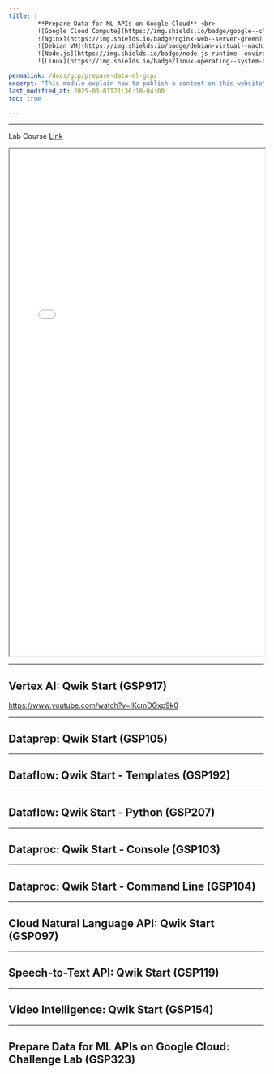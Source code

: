 ```yaml
---
title: | 
        **Prepare Data for ML APIs on Google Cloud** <br>
        ![Google Cloud Compute](https://img.shields.io/badge/google--cloud-compute--engine-blue)
        ![Nginx](https://img.shields.io/badge/nginx-web--server-green)
        ![Debian VM](https://img.shields.io/badge/debian-virtual--machine-red)
        ![Node.js](https://img.shields.io/badge/node.js-runtime--environment-brightgreen)
        ![Linux](https://img.shields.io/badge/linux-operating--system-black)

permalink: /docs/gcp/prepare-data-ml-gcp/
excerpt: "This module explain how to publish a content on this website"
last_modified_at: 2025-03-01T21:36:18-04:00
toc: true

---
```


---

Lab Course [Link](https://www.cloudskillsboost.google/course_templates/631)


<iframe src="/assets/images/gcp/pdf/privacy-safety-ai/1.pdf" width="100%" height="1000px">
</iframe>

---

## **Vertex AI: Qwik Start (GSP917)**

https://www.youtube.com/watch?v=IKcmDGxp9k0

---

## **Dataprep: Qwik Start (GSP105)**

---

## **Dataflow: Qwik Start - Templates (GSP192)**

---

## **Dataflow: Qwik Start - Python (GSP207)**

---

## **Dataproc: Qwik Start - Console (GSP103)**

---

## **Dataproc: Qwik Start - Command Line (GSP104)**

---

## **Cloud Natural Language API: Qwik Start (GSP097)**

---

## **Speech-to-Text API: Qwik Start (GSP119)**

---

## **Video Intelligence: Qwik Start (GSP154)**

---

## **Prepare Data for ML APIs on Google Cloud: Challenge Lab (GSP323)**















<!-- Scroll to Top Button -->
<button onclick="scrollToTop()" id="scrollToTopBtn" title="Go to top">㐃</button>

<style>
  /* Style for the button */
  #scrollToTopBtn {
    display: none; /* Hidden by default */
    position: fixed; /* Fixed/sticky position */
    bottom: 20px; /* Place the button at the bottom of the page */
    right: 20px; /* Place the button 20px from the right */
    z-index: 99; /* Make sure it does not overlap */
    border: none; /* Remove borders */
    outline: none; /* Remove outline */
    background-color: #555; /* Set a background color */
    color: white; /* Text color */
    cursor: pointer; /* Add a mouse pointer on hover */
    padding: 20px; /* Some padding */
    border-radius: 20px; /* Rounded corners */
    font-size: 15px; /* Increase font size */
  }
  #scrollToTopBtn:hover {
    background-color: #111; /* Darker background on hover */
  }
</style>

<script defer>
  // Show the button when scrolling down
  window.onscroll = function() {
    let btn = document.getElementById("scrollToTopBtn");
    if (document.body.scrollTop > 20 || document.documentElement.scrollTop > 20) {
      btn.style.display = "block";
    } else {
      btn.style.display = "none";
    }
  };

  // Scroll to top function
  function scrollToTop() {
    window.scrollTo({ top: 0, behavior: 'smooth' });
  }
</script>